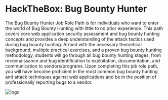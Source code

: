 # HackTheBox: Bug Bounty Hunter

The Bug Bounty Hunter Job Role Path is for individuals who want to enter the world of Bug Bounty Hunting with little to no prior experience. This path covers core web application security assessment and bug bounty hunting concepts and provides a deep understanding of the attack tactics used during bug bounty hunting. Armed with the necessary theoretical background, multiple practical exercises, and a proven bug bounty hunting methodology, students will go through all bug bounty hunting stages, from reconnaissance and bug identification to exploitation, documentation, and communication to vendors/programs. Upon completing this job role path, you will have become proficient in the most common bug bounty hunting and attack techniques against web applications and be in the position of professionally reporting bugs to a vendor.

![logo](https://github.com/hungthinhtran/HTB_Bug_Bounty_Hunter_Writeup/assets/112708857/92792888-56a9-441e-b083-e9f2ade5f6f2)
